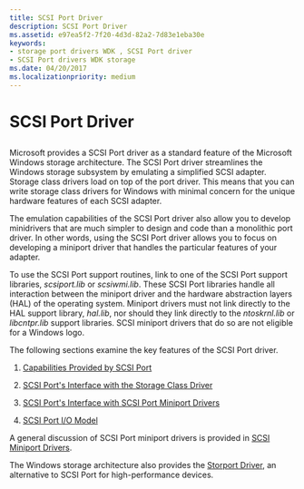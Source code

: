 ```yaml
---
title: SCSI Port Driver
description: SCSI Port Driver
ms.assetid: e97ea5f2-7f20-4d3d-82a2-7d83e1eba30e
keywords:
- storage port drivers WDK , SCSI Port driver
- SCSI Port drivers WDK storage
ms.date: 04/20/2017
ms.localizationpriority: medium
---
```


# SCSI Port Driver


## <span id="ddk_scsi_port_driver_kg"></span><span id="DDK_SCSI_PORT_DRIVER_KG"></span>


Microsoft provides a SCSI Port driver as a standard feature of the Microsoft Windows storage architecture. The SCSI Port driver streamlines the Windows storage subsystem by emulating a simplified SCSI adapter. Storage class drivers load on top of the port driver. This means that you can write storage class drivers for Windows with minimal concern for the unique hardware features of each SCSI adapter.

The emulation capabilities of the SCSI Port driver also allow you to develop minidrivers that are much simpler to design and code than a monolithic port driver. In other words, using the SCSI Port driver allows you to focus on developing a miniport driver that handles the particular features of your adapter.

To use the SCSI Port support routines, link to one of the SCSI Port support libraries, *scsiport.lib* or *scsiwmi.lib*. These SCSI Port libraries handle all interaction between the miniport driver and the hardware abstraction layers (HAL) of the operating system. Miniport drivers must not link directly to the HAL support library, *hal.lib*, nor should they link directly to the *ntoskrnl.lib* or *libcntpr.lib* support libraries. SCSI miniport drivers that do so are not eligible for a Windows logo.

The following sections examine the key features of the SCSI Port driver.

1.  [Capabilities Provided by SCSI Port](capabilities-provided-by-scsi-port.md)

2.  [SCSI Port's Interface with the Storage Class Driver](scsi-port-s-interface-with-the-storage-class-driver.md)

3.  [SCSI Port's Interface with SCSI Port Miniport Drivers](scsi-port-s-interface-with-scsi-port-miniport-drivers.md)

4.  [SCSI Port I/O Model](scsi-port-i-o-model.md)

A general discussion of SCSI Port miniport drivers is provided in [SCSI Miniport Drivers](scsi-miniport-drivers.md).

The Windows storage architecture also provides the [Storport Driver](storport-driver.md), an alternative to SCSI Port for high-performance devices.

 

 




